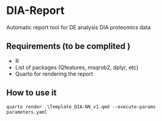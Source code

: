 # DIA-Report
Automatic report tool for DE analysis  DIA proteomics data 


## Requirements (to be complited )

- R  
- List of packages (Qfeatures, msqrob2, dplyr, etc)
- Quarto  for rendering the report 


## How to use it 
`quarto render .\Template_DIA-NN_v1.qmd --execute-params parameters.yaml`
